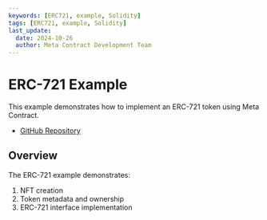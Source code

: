 ```yaml
---
keywords: [ERC721, example, Solidity]
tags: [ERC721, example, Solidity]
last_update:
  date: 2024-10-26
  author: Meta Contract Development Team
---
```


# ERC-721 Example

This example demonstrates how to implement an ERC-721 token using Meta Contract.

- [GitHub Repository](https://github.com/ecdysisxyz/ERC721)

## Overview

The ERC-721 example demonstrates:

1. NFT creation
2. Token metadata and ownership
3. ERC-721 interface implementation

